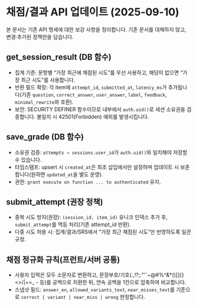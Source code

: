 # 채점/결과 API 업데이트 (2025-09-10)

본 문서는 기존 API 명세에 대한 보강 사항을 정리합니다. 기존 문서를 대체하지 않고, 변경·추가된 정책만을 담습니다.

## get_session_result (DB 함수)

- 집계 기준: 문항별 “가장 최근에 채점된 시도”를 우선 사용하고, 해당이 없으면 “가장 최근 시도”를 사용합니다.
- 반환 필드 확장: 각 item에 `attempt_id`, `submitted_at`, `latency_ms`가 추가됩니다(기존 `question`, `correct_answer`, `user_answer`, `label`, `feedback`, `minimal_rewrite`와 호환).
- 보안: SECURITY DEFINER 함수이므로 내부에서 `auth.uid()`로 세션 소유권을 검증합니다. 불일치 시 42501(Forbidden) 예외를 발생시킵니다.

## save_grade (DB 함수)

- 소유권 검증: `attempts → sessions.user_id`가 `auth.uid()`와 일치해야 저장할 수 있습니다.
- 타임스탬프: upsert 시 `created_at`은 최초 삽입에서만 설정하며 업데이트 시 보존합니다(원하면 `updated_at`을 별도 운영).
- 권한: `grant execute on function ... to authenticated` 유지.

## submit_attempt (권장 정책)

- 중복 시도 방지(권장): `(session_id, item_id)` 유니크 인덱스 추가 후, `submit_attempt`를 멱등 처리(기존 attempt_id 반환).
- 다중 시도 허용 시: 집계/결과/SRS에서 “가장 최근 채점된 시도”만 반영하도록 일관 규정.

## 채점 정규화 규칙(프런트/서버 공통)

- 사용자 입력은 모두 소문자로 변환하고, 문장부호/기호(.,!?;:"'`~@#%^&*()[]{}<>/\|+=_ - 등)를 공백으로 치환한 뒤, 연속 공백을 1칸으로 압축하여 비교합니다.
- 스냅샷 필드: `answer_en`, `allowed_variants_text`, `near_misses_text`를 기준으로 `correct | variant | near_miss | wrong` 판정합니다.

